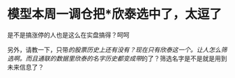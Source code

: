 # 模型本周一调仓把*欣泰选中了，太逗了

是不是搞涨停的人也是这么在实盘搞得？呵呵

另外，请教一下，只带*的股票历史上还有没有？现在只有欣泰这一个。让人怎么筛选啊。而且通联的数据里欣泰的名字历史都变成带*的了？筛选名字是不是就是用到未来信息了？

